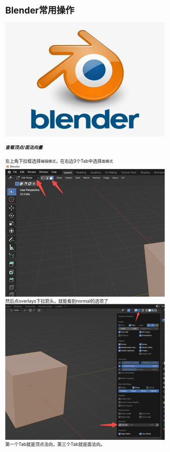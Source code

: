 # Blender常用操作

![logo](/images/logo-blender.png)

<!-- more -->

##### 查看顶点/面法向量
左上角下拉框选择`编辑模式`，在右边3个Tab中选择`面模式`
![logo](/images/blender_op1.jpg)   
然后点overlays下拉箭头，就能看到normal的选项了  
![logo](/images/blender_op2.jpg)  
第一个Tab就是顶点法向，第三个Tab就是面法向。
